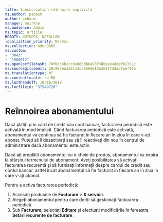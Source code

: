 ```yaml
---
title: Subsscription reînnoire implicită
ms.author: pebaum
author: pebaum
manager: mnirkhe
ms.audience: Admin
ms.topic: article
ROBOTS: NOINDEX, NOFOLLOW
localization_priority: Normal
ms.collection: Adm_O365
ms.custom:
- "3043"
- "1500012"
ms.openlocfilehash: 78f6dc6b2cc6e8d3db6a53f38bea9483ef817c2c
ms.sourcegitcommit: 38c993eaa89c33cae59de19a381f7d4aafaef19b
ms.translationtype: MT
ms.contentlocale: ro-RO
ms.lasthandoff: 10/16/2019
ms.locfileid: "37549720"
---
```

# <a name="renewing-your-subscription"></a>Reînnoirea abonamentului

Dacă plătiți prin card de credit sau cont bancar, facturarea periodică este activată în mod implicit. Când facturarea periodică este activată, abonamentul va continua să fie facturat în fiecare an în ziua în care v-ați abonat. Puteți să îl dezactivați sau să îl reactivați din nou în centrul de administrare dacă abonamentul este activ.

Dacă ați preplătit abonamentul cu o cheie de produs, abonamentul va expira la sfârșitul termenului de abonament. Aveți posibilitatea să activați facturarea recurentă și să furnizați informații despre cardul de credit sau contul bancar, astfel încât abonamentul să fie facturat în fiecare an în ziua în care v-ați abonat.

Pentru a activa facturarea periodică: 

1. Accesați produsele de **Facturare** > **& servicii**.
2. Alegeți abonamentul pentru care doriți să gestionați facturarea periodică.
3. Sub **Facturare**, selectați **Editare** și efectuați modificările în fereastra **Setări recurente de facturare** . 